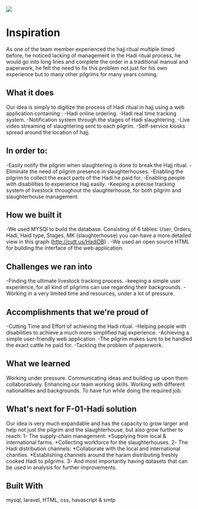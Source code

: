 
<img style="margin:auto" src="https://github.com/badralyafeai/Hadi/blob/master/logo.JPG">


# Inspiration
As one of the team member experienced the hajj ritual multiple timed before, he noticed lacking of management in the Hadi ritual process, he would go into long lines and complete the order in a traditional manual and paperwork, he felt the need to fix this problem not just for his own experience but to many other pilgrims for many years coming. 

## What it does
Our idea is simply to digitize the process of Hadi ritual in hajj using a web application containing : 
-Hadi online ordering. 
-Hadi real time tracking system.
-Notification system through the stages of Hadi slaughtering. 
-Live video streaming of slaughtering sent to each pilgrim. 
-Self-service kiosks spread around the location of hajj. 
## In order to: 
-Easily notify the pilgrim when slaughtering is done to break the Hajj ritual. 
-Eliminate the need of pilgrim presence in slaughterhouses. 
-Enabling the pilgrim to collect the exact parts of the Hadi he paid for. 
-Enabling people with disabilities to experience Hajj easily. 
-Keeping a precise tracking system of livestock throughout the slaughterhouse, for both pilgrim and slaughterhouse management. 

## How we built it
-We used MYSQl to build the database. Consisting of 6 tables: User, Orders, Hadi, Haid type, Stages, MK (slaughterhouse) you can have a more detailed view in this graph (http://cutt.us/HadiDB) . 
-We used an open source HTML for building the interface of the web application.

## Challenges we ran into
-Finding the ultimate livestock tracking process. 
-keeping a simple user experience, for all kind of pilgrims can use regarding their backgrounds. 
-Working in a very limited time and resources, under a lot of pressure. 

## Accomplishments that we're proud of
-Cutting Time and Effort of achieving the Hadi ritual. 
-Helping people with disabilities to achieve a much more simplified hajj experience. 
-Achieving a simple user-friendly web application. 
-The pilgrim makes sure to be handled the exact cattle he paid for. 
-Tackling the problem of paperwork. 

## What we learned
Working under pressure. 
Communicating ideas and building up upon them collaboratively. 
Enhancing our team working skills. 
Working with different nationalities and backgrounds. 
To have fun while doing the required job. 

## What's next for F-01-Hadi solution
Our idea is very much expandable and has the capacity to grow larger and help not just the pilgrim and the slaughterhouse, but also grow further to reach: 
1- The supply-chain management: 
*Supplying from local & international farms. 
*Collecting workforce for the slaughterhouses. 
2- The Hadi distribution channels: 
*Collaborate with the local and international charities. 
*Establishing channels around the haram distributing freshly cooked Hadi to pilgrims. 
3- And most importantly having datasets that can be used in analysis for further improvements. 

## Built With
mysql, laravel, HTML, css, havascript & smtp
